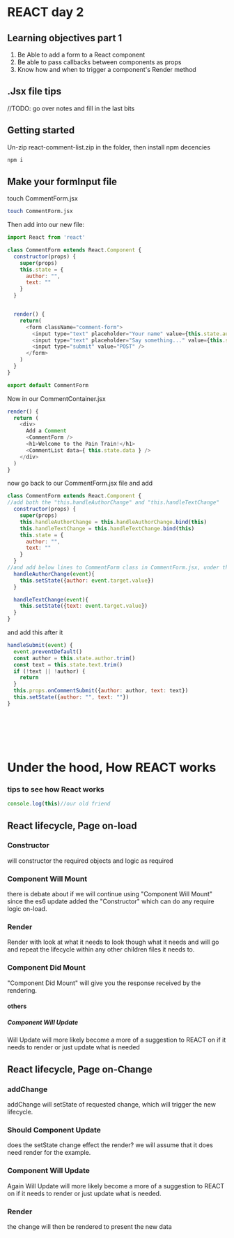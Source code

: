 # REACT day 2

## Learning objectives part 1
1. Be Able to add a form to a React component
2. Be able to pass callbacks between components as props
3. Know how and when to trigger a component's Render method


## .Jsx file tips
//TODO: go over notes and fill in the last bits


## Getting started
Un-zip react-comment-list.zip in the folder, then install npm decencies
```sh
npm i
```

## Make your formInput file

touch CommentForm.jsx
```sh
touch CommentForm.jsx
```

Then add into our new file:
```js
import React from 'react'

class CommentForm extends React.Component {
  constructor(props) {
    super(props)
    this.state = {
      author: "",
      text: ""
    }
  }


  render() {
    return(
      <form className="comment-form">
        <input type="text" placeholder="Your name" value={this.state.author} />
        <input type="text" placeholder="Say something..." value={this.state.text} />
        <input type="submit" value="POST" />
      </form>
    )
  }
}

export default CommentForm
```

Now in our CommentContainer.jsx
```js
render() {
  return (
    <div>
      Add a Comment
      <CommentForm />
      <h1>Welcome to the Pain Train!</h1>
      <CommentList data={ this.state.data } />
    </div>
  )
}
```

now go back to our CommentForm.jsx file and add
```js
class CommentForm extends React.Component {
//add both the "this.handleAuthorChange" and "this.handleTextChange"
  constructor(props) {
    super(props)
    this.handleAuthorChange = this.handleAuthorChange.bind(this)
    this.handleTextChange = this.handleTextChange.bind(this)
    this.state = {
      author: "",
      text: ""
    }
  }
//and add below lines to CommentForm class in CommentForm.jsx, under the class constructor
  handleAuthorChange(event){
    this.setState({author: event.target.value})
  }

  handleTextChange(event){
    this.setState({text: event.target.value})
  }
}
```
and add this after it
```js
handleSubmit(event) {
  event.preventDefault()
  const author = this.state.author.trim()
  const text = this.state.text.trim()
  if (!text || !author) {
    return
  }
  this.props.onCommentSubmit({author: author, text: text})
  this.setState({author: "", text: ""})
}
```

<br><br><br><br>

# Under the hood, How REACT works

### tips to see how React works

```js
console.log(this)//our old friend
```
## React lifecycle, Page on-load

### Constructor
will constructor the required objects and logic as required

### Component Will Mount
there is debate about if we will continue using "Component Will Mount" since the es6 update added the "Constructor" which can do any require logic on-load.

### Render
Render with look at what it needs to look though what it needs and will go and repeat the lifecycle within any other children files it needs to.

### Component Did Mount
"Component Did Mount" will give you the response received by the rendering.

#### others

##### Component Will Update
Will Update will more likely become a more of a suggestion to REACT on if it needs to render or just update what is needed

## React lifecycle, Page on-Change

### addChange
addChange will setState of requested change, which will trigger the new lifecycle.

### Should Component Update
does the setState change effect the render? we will assume that it does need render for the example.

### Component Will Update
Again Will Update will more likely become a more of a suggestion to REACT on if it needs to render or just update what is needed.

### Render
the change will then be rendered to present the new data
